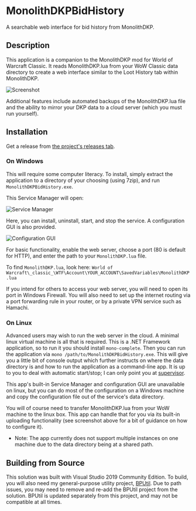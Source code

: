 # MonolithDKPBidHistory
A searchable web interface for bid history from MonolithDKP.

## Description

This application is a companion to the MonolithDKP mod for World of Warcraft Classic.  It reads MonolithDKP.lua from your WoW Classic data directory to create a web interface similar to the Loot History tab within MonolithDKP.

![Screenshot](https://i.imgur.com/Qdi0cMD.png)

Additional features include automated backups of the MonolithDKP.lua file and the ability to mirror your DKP data to a cloud server (which you must run yourself).

## Installation

Get a release from [the project's releases tab](https://github.com/bp2008/MonolithDKPBidHistory/releases).

### On Windows

This will require some computer literacy.  To install, simply extract the application to a directory of your choosing (using 7zip), and run `MonolithDKPBidHistory.exe`.

This Service Manager will open:

![Service Manager](https://i.imgur.com/7Jbxrs5.png)

Here, you can install, uninstall, start, and stop the service.  A configuration GUI is also provided.

![Configuration GUI](https://i.imgur.com/pGzqpgv.png)

For basic functionality, enable the web server, choose a port (80 is default for HTTP), and enter the path to your `MonolithDKP.lua` file.

To find `MonolithDKP.lua`, look here: `World of Warcraft\_classic_\WTF\Account\YOUR_ACCOUNT\SavedVariables\MonolithDKP.lua`

If you intend for others to access your web server, you will need to open its port in Windows Firewall.  You will also need to set up the internet routing via a port forwarding rule in your router, or by a private VPN service such as Hamachi.

### On Linux

Advanced users may wish to run the web server in the cloud.  A minimal linux virtual machine is all that is required.  This is a .NET Framework application, so to run it you should install `mono-complete`.  Then you can run the application via `mono /path/to/MonolithDKPBidHistory.exe`.  This will give you a little bit of console output which further instructs on where the data directory is and how to run the application as a command-line app.  It is up to you to deal with automatic start/stop; I can only point you at [supervisor](http://supervisord.org/running.html).

This app's built-in Service Manager and configuration GUI are unavailable on linux, but you can do most of the configuration on a Windows machine and copy the configuration file out of the service's data directory.

You will of course need to transfer MonolithDKP.lua from your WoW machine to the linux box.  This app can handle that for you via its built-in uploading functionality (see screenshot above for a bit of guidance on how to configure it).

* Note: The app currently does not support multiple instances on one machine due to the data directory being at a shared path.

## Building from Source

This solution was built with Visual Studio 2019 Community Edition. To build, you will also need my general-purpose utility project, [BPUtil](https://github.com/bp2008/BPUtil). Due to path issues, you may need to remove and re-add the BPUtil project from the solution. BPUtil is updated separately from this project, and may not be compatible at all times.
